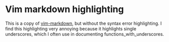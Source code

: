 Vim markdown highlighting
=========================

This is a copy of [vim-markdown](https://github.com/tpope/vim-markdown), but
without the syntax error highlighting. I find this highlighting very annoying
because it highlights single underscores, which I often use in documenting
functions_with_underscores.
